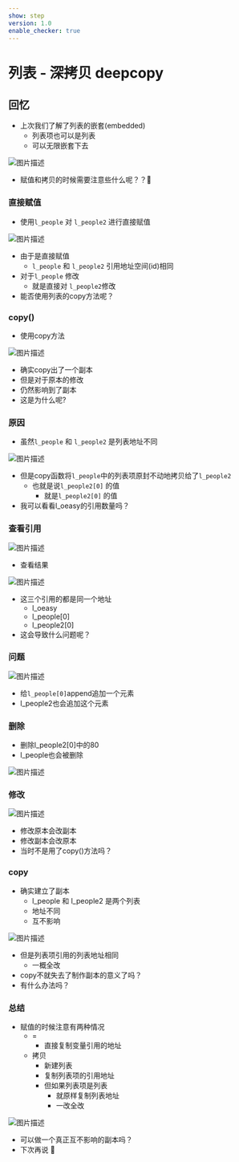 ```yaml
---
show: step
version: 1.0
enable_checker: true
---
```


# 列表 - 深拷贝 deepcopy

## 回忆

- 上次我们了解了列表的嵌套(embedded)
	- 列表项也可以是列表
	- 可以无限嵌套下去

![图片描述](https://doc.shiyanlou.com/courses/uid1190679-20221129-1669708577034)

- 赋值和拷贝的时候需要注意些什么呢？？🤔

### 直接赋值

- 使用`l_people` 对 `l_people2` 进行直接赋值

![图片描述](https://doc.shiyanlou.com/courses/uid1190679-20221129-1669708871665)

- 由于是直接赋值
	- `l_people` 和 `l_people2` 引用地址空间(id)相同
- 对于`l_people` 修改
	- 就是直接对 `l_people2`修改
- 能否使用列表的copy方法呢？

### copy()

- 使用copy方法

![图片描述](https://doc.shiyanlou.com/courses/uid1190679-20221129-1669709353960)

- 确实copy出了一个副本
- 但是对于原本的修改
- 仍然影响到了副本
- 这是为什么呢?

### 原因

- 虽然`l_people` 和 `l_people2` 是列表地址不同

![图片描述](https://doc.shiyanlou.com/courses/uid1190679-20221129-1669709985725)

- 但是copy函数将`l_people`中的列表项原封不动地拷贝给了`l_people2`
	- 也就是说`l_people2[0]` 的值 
		- 就是`l_people2[0]` 的值
- 我可以看看l_oeasy的引用数量吗？

### 查看引用

![图片描述](https://doc.shiyanlou.com/courses/uid1190679-20221129-1669718567135)

- 查看结果

![图片描述](https://doc.shiyanlou.com/courses/uid1190679-20221129-1669718587142)

- 这三个引用的都是同一个地址
	- l_oeasy
	- l_people[0]
	- l_people2[0]
- 这会导致什么问题呢？

### 问题

![图片描述](https://doc.shiyanlou.com/courses/uid1190679-20221129-1669729513667)

- 给`l_people[0]`append追加一个元素
- l_people2也会追加这个元素

### 删除

- 删除l_people2[0]中的80
- l_people也会被删除

![图片描述](https://doc.shiyanlou.com/courses/uid1190679-20221129-1669729650261)

### 修改

![图片描述](https://doc.shiyanlou.com/courses/uid1190679-20221129-1669729695343)

- 修改原本会改副本
- 修改副本会改原本
- 当时不是用了copy()方法吗？

### copy

- 确实建立了副本
	- l_people 和 l_people2 是两个列表
	- 地址不同
	- 互不影响

![图片描述](https://doc.shiyanlou.com/courses/uid1190679-20221129-1669729813155)

- 但是列表项引用的列表地址相同
	- 一概全改
- copy不就失去了制作副本的意义了吗？
- 有什么办法吗？


### 总结

- 赋值的时候注意有两种情况
  - = 
	- 直接复制变量引用的地址
  - 拷贝 
	- 新建列表
	- 复制列表项的引用地址	
	- 但如果列表项是列表
		- 就原样复制列表地址
		- 一改全改

![图片描述](https://doc.shiyanlou.com/courses/uid1190679-20221129-1669730371125)

- 可以做一个真正互不影响的副本吗？
- 下次再说 👋